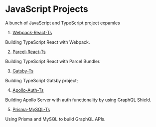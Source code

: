 # JavaScript Projects

A bunch of JavaScript and TypeScript project expamles

1. [Webpack-React-Ts](./Webpack-React-Ts)

Building TypeScript React with Webpack.

2. [Parcel-React-Ts](./Parcel-React-Ts)

Building TypeScript React with Parcel Bundler.

3. [Gatsby-Ts](./Gatsby-Ts)

Building TypeScript Gatsby project;

4. [Apollo-Auth-Ts](./Apollo-Auth-Ts)

Building Apollo Server with auth functionality by using GraphQL Shield.

5. [Prisma-MySQL-Ts](./Prisma-MySQL-Ts)

Using Prisma and MySQL to build GraphQL APIs.
